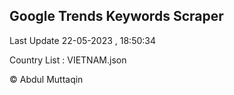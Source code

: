 

## Google Trends Keywords Scraper 
 
Last Update 22-05-2023 , 18:50:34

Country List :
VIETNAM.json



© Abdul Muttaqin 

